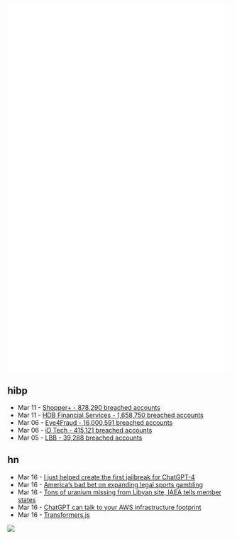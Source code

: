 ![Metrics](https://raw.githubusercontent.com/phixion/phixion/master/metrics.svg)

## hibp

<!--
for https://github.com/phixion/phixion/blob/main/.github/workflows/feeds.yml
-->
<!--START_SECTION:haveibeenpwnd-->
- Mar 11 - [Shopper+ - 878,290 breached accounts](https://haveibeenpwned.com/PwnedWebsites#ShopperPlus)
- Mar 11 - [HDB Financial Services - 1,658,750 breached accounts](https://haveibeenpwned.com/PwnedWebsites#HDBFinancialServices)
- Mar 06 - [Eye4Fraud - 16,000,591 breached accounts](https://haveibeenpwned.com/PwnedWebsites#Eye4Fraud)
- Mar 06 - [iD Tech - 415,121 breached accounts](https://haveibeenpwned.com/PwnedWebsites#iDTech)
- Mar 05 - [LBB - 39,288 breached accounts](https://haveibeenpwned.com/PwnedWebsites#LBB)
<!--END_SECTION:haveibeenpwnd-->

## hn

<!--
for https://github.com/phixion/phixion/blob/main/.github/workflows/feeds.yml
-->
<!--START_SECTION:hn-->
- Mar 16 - [I just helped create the first jailbreak for ChatGPT-4](https://twitter.com/alexalbert__/status/1636488551817965568)
- Mar 16 - [America’s bad bet on expanding legal sports gambling](https://www.vox.com/23641580/draftkings-fanduel-sports-betting-gambling-problems-march-madness)
- Mar 16 - [Tons of uranium missing from Libyan site, IAEA tells member states](https://www.reuters.com/markets/commodities/tons-uranium-missing-libyan-site-iaea-tells-member-states-2023-03-15/)
- Mar 16 - [ChatGPT can talk to your AWS infrastructure footprint](https://www.akitasoftware.com/blog-posts/we-built-an-exceedingly-polite-ai-dog-that-answers-questions-about-your-apis)
- Mar 16 - [Transformers.js](https://xenova.github.io/transformers.js/)
<!--END_SECTION:hn-->

<!--
for https://yhype.me
-->
![](https://hit.yhype.me/github/profile?user_id=13013670)
